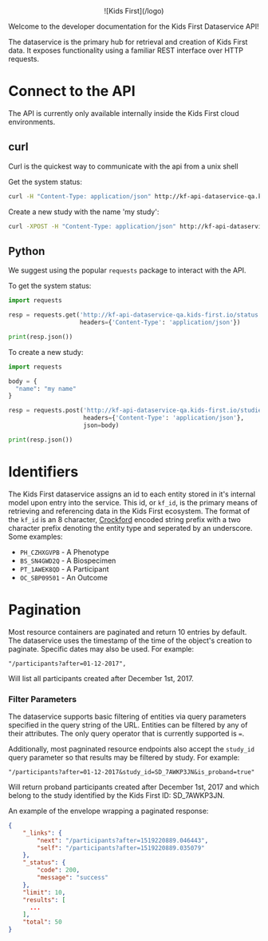 <center>
![Kids First](/logo)
</center>

Welcome to the developer documentation for the Kids First Dataservice API!

The dataservice is the primary hub for retrieval and creation of Kids First
data. It exposes functionality using a familiar REST interface over HTTP
requests.

# Connect to the API

The API is currently only available internally inside the Kids First cloud
environments.

## curl

Curl is the quickest way to communicate with the api from a unix shell

Get the system status:
```bash
curl -H "Content-Type: application/json" http://kf-api-dataservice-qa.kids-first.io/status
```

Create a new study with the name 'my study':
```bash
curl -XPOST -H "Content-Type: application/json" http://kf-api-dataservice-qa.kids-first.io/studies -d '{ "name": "my study" }'
```

## Python

We suggest using the popular `requests` package to interact with the API.

To get the system status:
```python
import requests

resp = requests.get('http://kf-api-dataservice-qa.kids-first.io/status',
                    headers={'Content-Type': 'application/json'})

print(resp.json())
```

To create a new study:
```python
import requests

body = {
  "name": "my name"
}

resp = requests.post('http://kf-api-dataservice-qa.kids-first.io/studies',
                     headers={'Content-Type': 'application/json'},
                     json=body)

print(resp.json())
```

# Identifiers

The Kids First dataservice assigns an id to each entity stored in it's
internal model upon entry into the service. This id, or `kf_id`, is the primary
means of retrieving and referencing data in the Kids First ecosystem. The
format of the `kf_id` is an 8 character,
[Crockford](http://www.crockford.com/wrmg/base32.html)
encoded string prefix with a two character prefix denoting the entity type
and seperated by an underscore.
Some examples:

 - `PH_CZHXGVPB` - A Phenotype
 - `BS_SN4GWD2Q` - A Biospecimen
 - `PT_1AWEK8QD` - A Participant
 - `OC_SBP09501` - An Outcome

# Pagination

Most resource containers are paginated and return 10 entries by default.
The dataservice uses the timestamp of the time of the object's creation
to paginate. Specific dates may also be used. For example:

```
"/participants?after=01-12-2017",
```
Will list all participants created after December 1st, 2017.

### Filter Parameters
The dataservice supports basic filtering of entities via query parameters specified in the query string of the URL.
Entities can be filtered by any of their attributes. The only query operator that is currently supported is `=`.

Additionally, most pagninated resource endpoints also accept the `study_id` query parameter so that
results may be filtered by study. For example:

```
"/participants?after=01-12-2017&study_id=SD_7AWKP3JN&is_proband=true"
```

Will return proband participants created after December 1st, 2017 and which belong to the study identified by the Kids First ID: SD_7AWKP3JN.

An example of the envelope wrapping a paginated response:
```json
{
    "_links": {
        "next": "/participants?after=1519220889.046443",
        "self": "/participants?after=1519220889.035079"
    },
    "_status": {
        "code": 200,
        "message": "success"
    },
    "limit": 10,
    "results": [
      ...
    ],
    "total": 50
}
```
